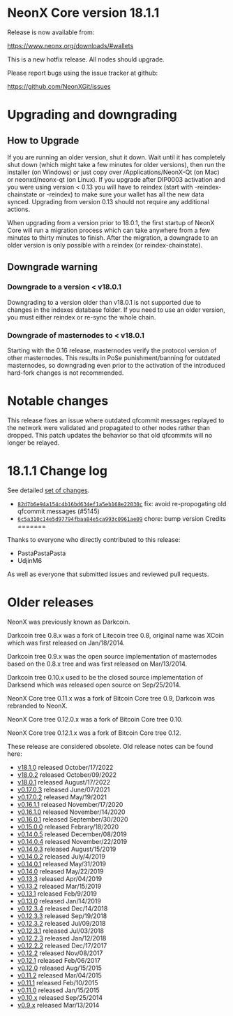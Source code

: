 NeonX Core version 18.1.1
========================

Release is now available from:

  <https://www.neonx.org/downloads/#wallets>

This is a new hotfix release. All nodes should upgrade.

Please report bugs using the issue tracker at github:

  <https://github.com/NeonXGit/issues>


Upgrading and downgrading
=========================

How to Upgrade
--------------

If you are running an older version, shut it down. Wait until it has completely
shut down (which might take a few minutes for older versions), then run the
installer (on Windows) or just copy over /Applications/NeonX-Qt (on Mac) or
neonxd/neonx-qt (on Linux). If you upgrade after DIP0003 activation and you were
using version < 0.13 you will have to reindex (start with -reindex-chainstate
or -reindex) to make sure your wallet has all the new data synced. Upgrading
from version 0.13 should not require any additional actions.

When upgrading from a version prior to 18.0.1, the
first startup of NeonX Core will run a migration process which can take anywhere
from a few minutes to thirty minutes to finish. After the migration, a
downgrade to an older version is only possible with a reindex
(or reindex-chainstate).

Downgrade warning
-----------------

### Downgrade to a version < v18.0.1

Downgrading to a version older than v18.0.1 is not supported due to changes in
the indexes database folder. If you need to use an older version, you must
either reindex or re-sync the whole chain.

### Downgrade of masternodes to < v18.0.1

Starting with the 0.16 release, masternodes verify the protocol version of other
masternodes. This results in PoSe punishment/banning for outdated masternodes,
so downgrading even prior to the activation of the introduced hard-fork changes
is not recommended.

Notable changes
===============

This release fixes an issue where outdated qfcommit messages replayed to the network were validated and propagated to
other nodes rather than dropped. This patch updates the behavior so that old qfcommits will no longer be relayed.

18.1.1 Change log
===================

See detailed [set of changes](https://github.com/NeonXGit/compare/v18.1.0...neonxpay:v18.1.1`).

- [`82d7b6e94a154c4b16bd634ef1a5eb168e22030c`](https://github.com/NeonXGit/commit/82d7b6e94a154c4b16bd634ef1a5eb168e22030c) fix: avoid re-propogating old qfcommit messages (#5145)
- [`6c5a310c14e5d97794fbaa84e5ca993c0961ae09`](https://github.com/NeonXGit/commit/6c5a310c14e5d97794fbaa84e5ca993c0961ae09) chore: bump version
Credits
=======

Thanks to everyone who directly contributed to this release:

- PastaPastaPasta
- UdjinM6

As well as everyone that submitted issues and reviewed pull requests.

Older releases
==============

NeonX was previously known as Darkcoin.

Darkcoin tree 0.8.x was a fork of Litecoin tree 0.8, original name was XCoin
which was first released on Jan/18/2014.

Darkcoin tree 0.9.x was the open source implementation of masternodes based on
the 0.8.x tree and was first released on Mar/13/2014.

Darkcoin tree 0.10.x used to be the closed source implementation of Darksend
which was released open source on Sep/25/2014.

NeonX Core tree 0.11.x was a fork of Bitcoin Core tree 0.9,
Darkcoin was rebranded to NeonX.

NeonX Core tree 0.12.0.x was a fork of Bitcoin Core tree 0.10.

NeonX Core tree 0.12.1.x was a fork of Bitcoin Core tree 0.12.

These release are considered obsolete. Old release notes can be found here:

- [v18.1.0](https://github.com/NeonXGit/blob/master/doc/release-notes/neonx/release-notes-18.1.0.md) released October/17/2022
- [v18.0.2](https://github.com/NeonXGit/blob/master/doc/release-notes/neonx/release-notes-18.0.2.md) released October/09/2022
- [v18.0.1](https://github.com/NeonXGit/blob/master/doc/release-notes/neonx/release-notes-18.0.1.md) released August/17/2022
- [v0.17.0.3](https://github.com/NeonXGit/blob/master/doc/release-notes/neonx/release-notes-0.17.0.3.md) released June/07/2021
- [v0.17.0.2](https://github.com/NeonXGit/blob/master/doc/release-notes/neonx/release-notes-0.17.0.2.md) released May/19/2021
- [v0.16.1.1](https://github.com/NeonXGit/blob/master/doc/release-notes/neonx/release-notes-0.16.1.1.md) released November/17/2020
- [v0.16.1.0](https://github.com/NeonXGit/blob/master/doc/release-notes/neonx/release-notes-0.16.1.0.md) released November/14/2020
- [v0.16.0.1](https://github.com/NeonXGit/blob/master/doc/release-notes/neonx/release-notes-0.16.0.1.md) released September/30/2020
- [v0.15.0.0](https://github.com/NeonXGit/blob/master/doc/release-notes/neonx/release-notes-0.15.0.0.md) released Febrary/18/2020
- [v0.14.0.5](https://github.com/NeonXGit/blob/master/doc/release-notes/neonx/release-notes-0.14.0.5.md) released December/08/2019
- [v0.14.0.4](https://github.com/NeonXGit/blob/master/doc/release-notes/neonx/release-notes-0.14.0.4.md) released November/22/2019
- [v0.14.0.3](https://github.com/NeonXGit/blob/master/doc/release-notes/neonx/release-notes-0.14.0.3.md) released August/15/2019
- [v0.14.0.2](https://github.com/NeonXGit/blob/master/doc/release-notes/neonx/release-notes-0.14.0.2.md) released July/4/2019
- [v0.14.0.1](https://github.com/NeonXGit/blob/master/doc/release-notes/neonx/release-notes-0.14.0.1.md) released May/31/2019
- [v0.14.0](https://github.com/NeonXGit/blob/master/doc/release-notes/neonx/release-notes-0.14.0.md) released May/22/2019
- [v0.13.3](https://github.com/NeonXGit/blob/master/doc/release-notes/neonx/release-notes-0.13.3.md) released Apr/04/2019
- [v0.13.2](https://github.com/NeonXGit/blob/master/doc/release-notes/neonx/release-notes-0.13.2.md) released Mar/15/2019
- [v0.13.1](https://github.com/NeonXGit/blob/master/doc/release-notes/neonx/release-notes-0.13.1.md) released Feb/9/2019
- [v0.13.0](https://github.com/NeonXGit/blob/master/doc/release-notes/neonx/release-notes-0.13.0.md) released Jan/14/2019
- [v0.12.3.4](https://github.com/NeonXGit/blob/master/doc/release-notes/neonx/release-notes-0.12.3.4.md) released Dec/14/2018
- [v0.12.3.3](https://github.com/NeonXGit/blob/master/doc/release-notes/neonx/release-notes-0.12.3.3.md) released Sep/19/2018
- [v0.12.3.2](https://github.com/NeonXGit/blob/master/doc/release-notes/neonx/release-notes-0.12.3.2.md) released Jul/09/2018
- [v0.12.3.1](https://github.com/NeonXGit/blob/master/doc/release-notes/neonx/release-notes-0.12.3.1.md) released Jul/03/2018
- [v0.12.2.3](https://github.com/NeonXGit/blob/master/doc/release-notes/neonx/release-notes-0.12.2.3.md) released Jan/12/2018
- [v0.12.2.2](https://github.com/NeonXGit/blob/master/doc/release-notes/neonx/release-notes-0.12.2.2.md) released Dec/17/2017
- [v0.12.2](https://github.com/NeonXGit/blob/master/doc/release-notes/neonx/release-notes-0.12.2.md) released Nov/08/2017
- [v0.12.1](https://github.com/NeonXGit/blob/master/doc/release-notes/neonx/release-notes-0.12.1.md) released Feb/06/2017
- [v0.12.0](https://github.com/NeonXGit/blob/master/doc/release-notes/neonx/release-notes-0.12.0.md) released Aug/15/2015
- [v0.11.2](https://github.com/NeonXGit/blob/master/doc/release-notes/neonx/release-notes-0.11.2.md) released Mar/04/2015
- [v0.11.1](https://github.com/NeonXGit/blob/master/doc/release-notes/neonx/release-notes-0.11.1.md) released Feb/10/2015
- [v0.11.0](https://github.com/NeonXGit/blob/master/doc/release-notes/neonx/release-notes-0.11.0.md) released Jan/15/2015
- [v0.10.x](https://github.com/NeonXGit/blob/master/doc/release-notes/neonx/release-notes-0.10.0.md) released Sep/25/2014
- [v0.9.x](https://github.com/NeonXGit/blob/master/doc/release-notes/neonx/release-notes-0.9.0.md) released Mar/13/2014
